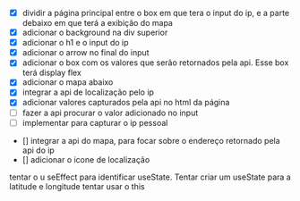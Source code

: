 - [X] dividir a página principal entre o box em que tera o input do ip, e a parte debaixo em que terá a exibição do mapa
- [X] adicionar o background na div superior
- [X] adicionar o h1 e o input do ip
- [X] adicionar o arrow no final do input 
- [X] adicionar o box com os valores que serão retornados pela api. Esse box terá display flex
- [x] adicionar o mapa abaixo
- [X] integrar a api de localização pelo ip
- [X] adicionar valores capturados pela api no html da página
- [ ] fazer a api procurar o valor adicionado no input
- [ ] implementar para capturar o ip pessoal
- [] integrar a api do mapa, para focar sobre o endereço retornado pela api do ip
- [] adicionar o icone de localização 

tentar o u seEffect para identificar useState. Tentar criar um useState para a latitude e longitude
tentar usar o this